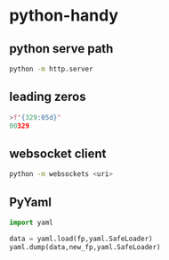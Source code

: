 # python-handy
## python serve path
```bash
python -m http.server
```
## leading zeros
```python
>f"{329:05d}"
00329
```
## websocket client
```bash
python -m websockets <uri>
```
## PyYaml
```python
import yaml

data = yaml.load(fp,yaml.SafeLoader)
yaml.dump(data,new_fp,yaml.SafeLoader)
```
